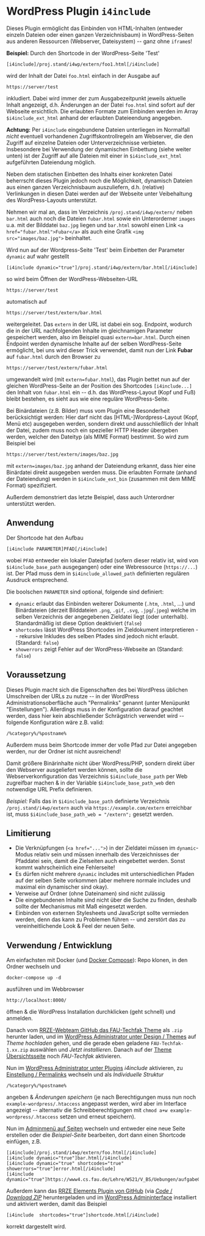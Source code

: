 WordPress Plugin `i4include`
===========================

Dieses Plugin ermöglicht das Einbinden von HTML-Inhalten (entweder einzeln
Dateien oder einen ganzen Verzeichnisbaum) in WordPress-Seiten aus anderen
Ressourcen (Webserver, Dateisystem) -- ganz ohne `iframe`s!


**Beispiel:** Durch den Shortcode in der WordPress-Seite 'Test'

    [i4include]/proj.stand/i4wp/extern/foo1.html[/i4include]

wird der Inhalt der Datei `foo.html` einfach in der Ausgabe auf

    https://server/test

inkludiert.
Dabei wird immer der zum Ausgabezeitpunkt jeweils aktuelle Inhalt angezeigt,
d.h. Änderungen an der Datei `foo.html` sind sofort auf der Webseite ersichtlich.
Die erlaubten Formate zum Einbinden werden im  Array `$i4include_ext_html`
anhand der erlaubten Dateieendung angegeben.

**Achtung:** Per `i4include` eingebundene Dateien unterliegen im Normalfall
_nicht_ eventuell vorhandenen Zugriffskontrollregeln am Webserver, die den
Zugriff auf einzelne Dateien oder Unterverzeichnisse verbieten. Insbesondere
bei Verwendung der dynamischen Einbettung (siehe weiter unten) ist der Zugriff
auf alle Dateien mit einer in `$i4include_ext_html` aufgeführten Dateiendung
möglich.

Neben dem statischen Einbetten des Inhalts einer konkreten Datei beherrscht
dieses Plugin jedoch noch die Möglichkeit, dynamisch Dateien aus einen ganzen
Verzeichnisbaum auszuliefern, d.h. (relative) Verlinkungen in diesen Datei
werden auf der Webseite unter Veibehaltung des WordPress-Layouts unterstützt.

Nehmen wir mal an, dass im Verzeichnis `/proj.stand/i4wp/extern/` neben `bar.html`
auch noch die Dateien `fubar.html` sowie  ein Unterorderner `images` u.a. mit der
Bilddatei `baz.jpg` liegen und `bar.html` sowohl einen Link
`<a href="fubar.html">Fubar</a>` als auch eine Grafik `<img src="images/baz.jpg">`
beinhaltet.

Wird nun auf der Wordpress-Seite 'Test' beim Einbetten der Parameter `dynamic`
auf wahr gestellt

    [i4include dynamic="true"]/proj.stand/i4wp/extern/bar.html[/i4include]

so wird beim Öffnen der WordPress-Webseiten-URL

    https://server/test

automatisch auf

    https://server/test/extern/bar.html

weitergeleitet. Das `extern` in der URL ist dabei ein sog. Endpoint,
wodurch die in der URL nachfolgenden Inhalte im gleichnamigen Parameter
gespeichert werden, also im Beispiel quasi `extern=bar.html`.
Durch einen Endpoint werden dynamische Inhalte auf der selben WordPress-Seite 
ermöglicht, bei uns wird dieser Trick verwendet, damit nun der Link **Fubar**
auf `fubar.html` durch den Browser zu

    https://server/test/extern/fubar.html

umgewandelt wird (mit `extern=fubar.html`), das Plugin bettet nun auf der
gleichen WordPress-Seite an der Position des Shortcodes `[i4include...]` den
Inhalt von `fubar.html` ein -- d.h. das WordPress-Layout (Kopf und Fuß) bleibt
bestehen, es sieht aus wie eine reguläre WordPress-Seite.

Bei Binärdateien (z.B. Bilder) muss vom Plugin eine Besonderheit berücksichtigt
werden:
Hier darf nicht das [HTML-]Wordpress-Layout (Kopf, Menü etc) ausgegeben werden,
sondern direkt und ausschließlich der Inhalt der Datei, zudem muss noch ein
spezieller HTTP Header übergeben werden, welcher den Dateityp (als MIME Format)
bestimmt.
So wird zum Beispiel bei

    https://server/test/extern/images/baz.jpg

mit `extern=images/baz.jpg` anhand der Dateiendung erkannt, dass hier eine 
Binärdatei direkt ausgegeben werden muss.
Die erlaubten Formate (anhand der Dateiendung) werden in `$i4include_ext_bin`
(zusammen mit dem MIME Format) spezifiziert.

Außerdem demonstriert das letzte Beispiel, dass auch Unterordner unterstützt
werden.


Anwendung
---------

Der Shortcode hat den Aufbau

    [i4include PARAMETER]PFAD[/i4include]

wobei `PFAD` entweder ein lokaler Dateipfad (sofern dieser relativ ist, 
wird von `$i4include_base_path` ausgegangen) oder eine Webressource (`https://...`)
ist.
Der Pfad muss dem in `$i4include_allowed_path` definierten regulären Ausdruck
entsprechend.


Die boolschen `PARAMETER` sind optional, folgende sind definiert:

 * `dynamic` erlaubt das Einbinden weiterer Dokumente (`.htm`, `.html`, ...) und
   Binärdateien (derzeit Bilddateien `.png`, `.gif`, `.svg`, `.jpg`/`.jpeg`)
   welche im selben Verzeichnis der angegebenen Zieldatei liegt (oder unterhalb).
   Standardmäßig ist diese Option deaktiviert (`false`)
 * `shortcodes` lässt WordPress Shortcodes im Zieldokument interpretieren --
   rekursive Inkludes des selben Pfades sind jedoch nicht erlaubt.
   (Standard: `false`)
 * `showerrors` zeigt Fehler auf der WordPress-Webseite an (Standard: `false`)


Voraussetzung
-------------

Dieses Plugin macht sich die Eigenschaften des bei WordPress üblichen
Umschreiben der URLs zu nutze -- in der WordPress Administrationsoberfläche
auch "Permalinks" genannt (unter Menüpunkt "Einstellungen").
Allerdings muss in der Konfiguration darauf geachtet werden, dass hier
kein abschließender Schrägstrich verwendet wird -- folgende Konfiguration
wäre z.B. valid:

    /%category%/%postname%


Außerdem muss beim Shortcode immer der volle Pfad zur Datei angegeben werden,
nur der Ordner ist nicht ausreichend!

Damit größere Binärinhalte nicht über WordPress/PHP, sondern direkt über den
Webserver ausgeliefert werden können, sollte die Webserverkonfiguration das
Verzeichnis `$i4include_base_path` per Web zugreifbar machen & in der Variable
`$i4include_base_path_web` den notwendige URL Prefix definieren. 

*Beispiel:* Falls das in `$i4include_base_path` definierte Verzeichnis
`/proj.stand/i4wp/extern` auch via `https://example.com/extern` erreichbar ist,
muss `$i4include_base_path_web = "/extern";` gesetzt werden.


Limitierung
-----------

 * Die Verknüpfungen (`<a href="...">`) in der Zieldatei müssen im `dynamic`-Modus
   relativ sein und müssen innerhalb des Verzeichnisses der Pfaddatei sein,
   damit die Zielseiten auch eingebettet werden.
   Sonst kommt wahrscheinlich eine Fehlerseite!
 * Es dürfen nicht mehrere `dynamic` includes mit unterschiedlichen Pfaden auf
   der selben Seite vorkommen (aber mehrere normale includes und maximal ein
   dynamischer sind okay).
 * Verweise auf Ordner (ohne Dateinamen) sind nicht zulässig
 * Die eingebundenen Inhalte sind nicht über die Suche zu finden, deshalb
   sollte der Mechanismus mit Maß eingesetzt werden.
 * Einbinden von externen Stylesheets und JavaScript sollte vermieden werden,
   denn das kann zu Problemen führen -- und zerstört das zu vereinheitlichende 
   Look & Feel der neuen Seite.


Verwendung / Entwicklung
------------------------

Am einfachsten mit Docker (und [Docker Compose](https://docs.docker.com/compose/install/)):
Repo klonen, in den Ordner wechseln und

    docker-compose up -d

ausführen und im Webbrowser

    http://localhost:8000/

öffnen & die WordPress Installation durchklicken (geht schnell) und anmelden.

Danach vom [RRZE-Webteam GitHub das FAU-Techfak Theme](https://github.com/RRZE-Webteam/FAU-Techfak/releases)
als `.zip` herunter laden, und im [WordPress Administrator unter Design / Themes](http://localhost:8000/wp-admin/theme-install.php)
auf *Theme hochladen* gehen, und die gerade eben geladene `FAU-Techfak-1.xx.zip`
auswählen und *Jetzt installieren*.
Danach auf der [Theme Übersichtsseite](http://localhost:8000/wp-admin/themes.php)
noch *FAU-Techfak* aktivieren.

Nun im [WordPress Administrator unter Plugins](http://localhost:8000/wp-admin/plugins.php)
*i4include* aktivieren, zu [Einstellung / Permalinks](http://localhost:8000/wp-admin/options-permalink.php)
wechseln und als *Individuelle Struktur* 

    /%category%/%postname%

angeben & *Änderungen speichern* (je nach Berechtigungen muss nun noch
`example-wordpress/.htaccess` angepasst werden, wird aber im Interface angezeigt --
alternativ die Schreibberechtigungen mit `chmod a+w example-wordpress/.htaccess`
setzen und erneut speichern).

Nun im [Adminmenü auf Seiten](http://localhost:8000/wp-admin/edit.php?post_type=page)
wechseln und entweder eine neue Seite erstellen oder die *Beispiel-Seite* bearbeiten,
dort dann einen Shortcode einfügen, z.B.

    [i4include]/proj.stand/i4wp/extern/foo.html[/i4include]
    [i4include dynamic="true"]bar.html[/i4include]
    [i4include dynamic="true" shortcodes="true" showerrors="true"]error.html[/i4include]
    [i4include dynamic="true"]https://www4.cs.fau.de/Lehre/WS21/V_BS/Uebungen/aufgabe0/a0.shtml[/i4include]

Außerdem kann das [RRZE Elements Plugin von GitHub](https://github.com/RRZE-Webteam/rrze-elements)
(via [*Code* / *Download ZIP*](https://github.com/RRZE-Webteam/rrze-elements/archive/refs/heads/master.zip)
heruntergeladen und im [WordPress Admininterface](http://localhost:8000/wp-admin/plugins.php)
installiert und aktiviert werden, damit das Beispiel

    [i4include  shortcodes="true"]shortcode.html[/i4include]

korrekt dargestellt wird.
